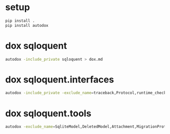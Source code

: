 # setup

```bash
pip install .
pip install autodox
```

# dox sqloquent

```bash
autodox -include_private sqloquent > dox.md
```

# dox sqloquent.interfaces

```bash
autodox -include_private -exclude_name=traceback,Protocol,runtime_checkable,annotations,Any,Callable,Generator,Iterable,Optional,Type,Union sqloquent.interfaces > interfaces.md
```

# dox sqloquent.tools

```bash
autodox -exclude_name=SqliteModel,DeletedModel,Attachment,MigrationProtocol,ModelProtocol,Migration,Table,datetime,module,NoneType,UnionType,tert,vert,tressa,isdir,isfile,get_args,listdir,environ,argv,Any,Type sqloquent.tools > tools.md
```
